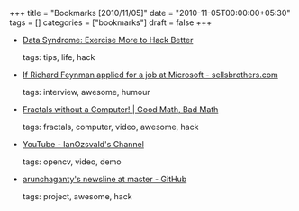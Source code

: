 +++
title = "Bookmarks [2010/11/05]"
date = "2010-11-05T00:00:00+05:30"
tags = []
categories = ["bookmarks"]
draft = false
+++

-   [Data Syndrome: Exercise More to Hack Better](http://datasyndrome.com/post/1474842339/exercise-more-to-hack-better)

    tags: tips, life, hack

-   [If Richard Feynman applied for a job at Microsoft - sellsbrothers.com](http://www.sellsbrothers.com/Posts/Details/12395)

    tags: interview, awesome, humour

-   [Fractals without a Computer! | Good Math, Bad Math](http://scientopia.org/blogs/goodmath/2010/11/02/fractals-without-a-computer/)

    tags: fractals, computer, video, awesome, hack

-   [YouTube - IanOzsvald's Channel](http://www.youtube.com/user/IanOzsvald#p/a/u/1/bTrInlHAcLQ)

    tags: opencv, video, demo

-   [arunchaganty's newsline at master - GitHub](https://github.com/arunchaganty/newsline)

    tags: project, awesome, hack
